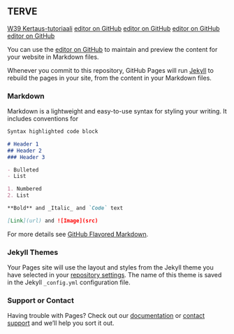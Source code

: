 ## TERVE

[W39 Kertaus-tutoriaali](http://www.jussiahola.fi)
[editor on GitHub](https://github.com/Jusba11/Jusba11.github.io/edit/master/index.md)
[editor on GitHub](https://github.com/Jusba11/Jusba11.github.io/edit/master/index.md)
[editor on GitHub](https://github.com/Jusba11/Jusba11.github.io/edit/master/index.md)
[editor on GitHub](https://github.com/Jusba11/Jusba11.github.io/edit/master/index.md)


You can use the [editor on GitHub](https://github.com/Jusba11/Jusba11.github.io/edit/master/index.md) to maintain and preview the content for your website in Markdown files.

Whenever you commit to this repository, GitHub Pages will run [Jekyll](https://jekyllrb.com/) to rebuild the pages in your site, from the content in your Markdown files.

### Markdown

Markdown is a lightweight and easy-to-use syntax for styling your writing. It includes conventions for

```markdown
Syntax highlighted code block

# Header 1
## Header 2
### Header 3

- Bulleted
- List

1. Numbered
2. List

**Bold** and _Italic_ and `Code` text

[Link](url) and ![Image](src)
```

For more details see [GitHub Flavored Markdown](https://guides.github.com/features/mastering-markdown/).

### Jekyll Themes

Your Pages site will use the layout and styles from the Jekyll theme you have selected in your [repository settings](https://github.com/Jusba11/Jusba11.github.io/settings). The name of this theme is saved in the Jekyll `_config.yml` configuration file.

### Support or Contact

Having trouble with Pages? Check out our [documentation](https://help.github.com/categories/github-pages-basics/) or [contact support](https://github.com/contact) and we’ll help you sort it out.
